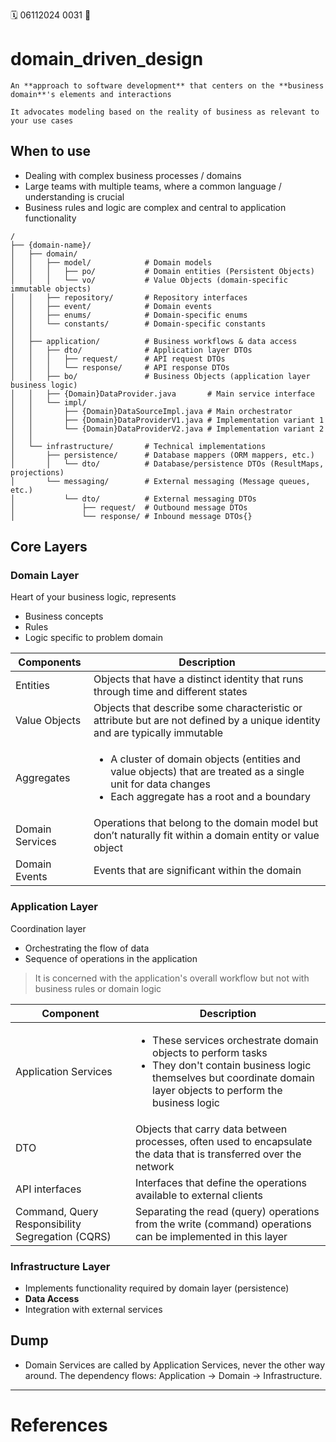 🗓️ 06112024 0031
📎

# domain_driven_design
```ad-abstract
An **approach to software development** that centers on the **business domain**'s elements and interactions 

It advocates modeling based on the reality of business as relevant to your use cases
```

## When to use
- Dealing with complex business processes / domains
- Large teams with multiple teams, where a common language / understanding is crucial
- Business rules and logic are complex and central to application functionality


```text
/
├── {domain-name}/                
│   ├── domain/
│   │   ├── model/            # Domain models
│   │   │   ├── po/           # Domain entities (Persistent Objects)
│   │   │   └── vo/           # Value Objects (domain-specific immutable objects)
│   │   ├── repository/       # Repository interfaces
│   │   ├── event/            # Domain events
│   │   ├── enums/            # Domain-specific enums 
│   │   └── constants/        # Domain-specific constants 
│   │
│   ├── application/          # Business workflows & data access
│   │   ├── dto/              # Application layer DTOs
│   │   │   ├── request/      # API request DTOs
│   │   │   └── response/     # API response DTOs
│   │   ├── bo/               # Business Objects (application layer business logic)
│   │   ├── {Domain}DataProvider.java       # Main service interface
│   │   └── impl/
│   │       ├── {Domain}DataSourceImpl.java # Main orchestrator
│   │       ├── {Domain}DataProviderV1.java # Implementation variant 1
│   │       └── {Domain}DataProviderV2.java # Implementation variant 2
│   │
│   └── infrastructure/       # Technical implementations
│       ├── persistence/      # Database mappers (ORM mappers, etc.)
│       │   └── dto/          # Database/persistence DTOs (ResultMaps, projections)
│       └── messaging/        # External messaging (Message queues, etc.)
│           └── dto/          # External messaging DTOs
│               ├── request/  # Outbound message DTOs
│               └── response/ # Inbound message DTOs{}
```

## Core Layers

### Domain Layer
Heart of your business logic, represents
- Business concepts
- Rules
- Logic specific to problem domain

| Components      | Description                                                                                                                                                                     |
| --------------- | ------------------------------------------------------------------------------------------------------------------------------------------------------------------------------- |
| Entities        | Objects that have a distinct identity that runs through time and different states                                                                                               |
| Value Objects   | Objects that describe some characteristic or attribute but are not defined by a unique identity and are typically immutable                                                     |
| Aggregates      | <ul><li>A cluster of domain objects (entities and value objects) that are treated as a single unit for data changes</li><li>Each aggregate has a root and a boundary </li></ul> |
| Domain Services | Operations that belong to the domain model but don’t naturally fit within a domain entity or value object                                                                       |
| Domain Events   | Events that are significant within the domain                                                                                                                                   |

### Application Layer
Coordination layer
- Orchestrating the flow of data 
- Sequence of operations in the application

> It is concerned with the application's overall workflow but not with business rules or domain logic

| Component                                        | Description                                                                                                                                                                                         |
|--------------------------------------------------|-----------------------------------------------------------------------------------------------------------------------------------------------------------------------------------------------------|
| Application Services                             | <ul><li>These services orchestrate domain objects to perform tasks</li><li>They don't contain business logic themselves but coordinate domain layer objects to perform the business logic</li></ul> |
| DTO                                              | Objects that carry data between processes, often used to encapsulate the data that is transferred over the network                                                                                  |
| API interfaces                                   | Interfaces that define the operations available to external clients                                                                                                                                 |
| Command, Query Responsibility Segregation (CQRS) | Separating the read (query) operations from the write (command) operations can be implemented in this layer                                                                                         |

### Infrastructure Layer
- Implements functionality required by domain layer (persistence)
- **Data Access**
- Integration with external services

## Dump
- Domain Services are called by Application Services, never the other way around. The dependency flows: Application → Domain → Infrastructure.


---

# References
